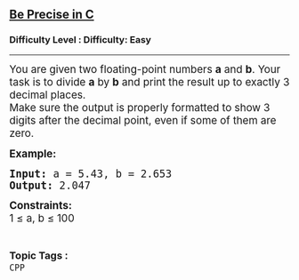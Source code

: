 <h2><a href="https://www.geeksforgeeks.org/problems/be-precise-in-c--101423/1?page=1&difficulty=Basic,Easy&status=unsolved&sortBy=accuracy">Be Precise in C</a></h2><h3>Difficulty Level : Difficulty: Easy</h3><hr><div class="problems_problem_content__Xm_eO"><p data-pm-slice="1 1 []"><span style="font-size: 14pt;">You are given two floating-point numbers <strong>a</strong> and <strong>b</strong>. Your task is to divide <strong>a</strong> by <strong>b</strong> and print the result up to exactly 3 decimal places.<br></span><span style="font-size: 14pt;">Make sure the output is properly formatted to show 3 digits after the decimal point, even if some of them are zero.</span></p>
<p><span style="font-size: 14pt;"><strong>Example:</strong></span></p>
<pre><span style="font-size: 14pt;"><strong>Input:</strong> a = 5.43, b = 2.653
<strong>Output:</strong> 2.047
</span></pre>
<p><span style="font-size: 14pt;"><strong>Constraints:</strong><br>1 ≤ a, b ≤ 100</span></p></div><br><p><span style=font-size:18px><strong>Topic Tags : </strong><br><code>CPP</code>&nbsp;